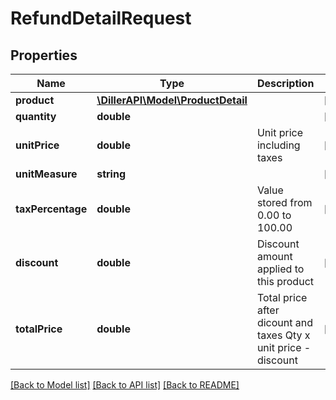 # RefundDetailRequest

## Properties
Name | Type | Description | Notes
------------ | ------------- | ------------- | -------------
**product** | [**\DillerAPI\Model\ProductDetail**](ProductDetail.md) |  | [optional] 
**quantity** | **double** |  | [optional] 
**unitPrice** | **double** | Unit price including taxes | [optional] 
**unitMeasure** | **string** |  | [optional] 
**taxPercentage** | **double** | Value stored from 0.00 to 100.00 | [optional] 
**discount** | **double** | Discount amount applied to this product | [optional] 
**totalPrice** | **double** | Total price after dicount and taxes  Qty x unit price - discount | [optional] 

[[Back to Model list]](../../README.md#documentation-for-models) [[Back to API list]](../../README.md#documentation-for-api-endpoints) [[Back to README]](../../README.md)

